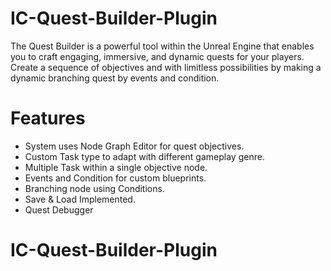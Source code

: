 # IC-Quest-Builder-Plugin
The Quest Builder is a powerful tool within the Unreal Engine that enables you to craft engaging, immersive, and dynamic quests for your players. Create a sequence of objectives and with limitless possibilities by making a dynamic branching quest by events and condition. 

# Features
- System uses Node Graph Editor for quest objectives.
- Custom Task type to adapt with different gameplay genre.
- Multiple Task within a single objective node.
- Events and Condition for custom blueprints.
- Branching node using Conditions.
- Save & Load Implemented.
- Quest Debugger

# IC-Quest-Builder-Plugin
